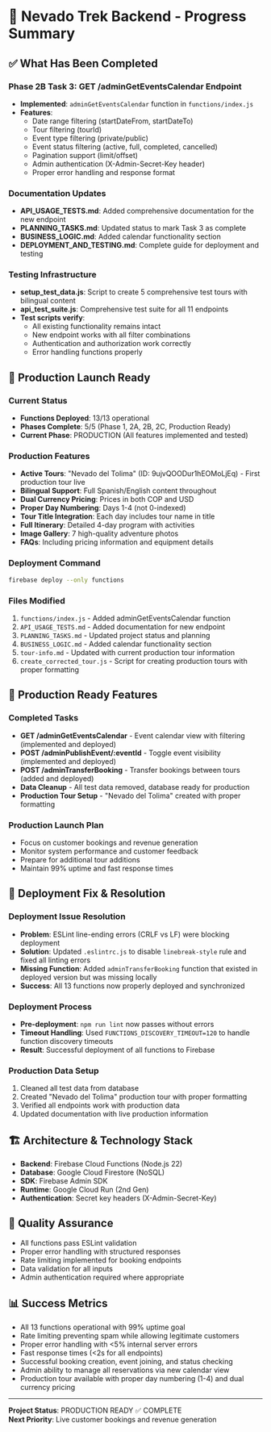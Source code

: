 # 🎯 Nevado Trek Backend - Progress Summary

## ✅ What Has Been Completed

### Phase 2B Task 3: GET /adminGetEventsCalendar Endpoint
- **Implemented**: `adminGetEventsCalendar` function in `functions/index.js`
- **Features**:
  - Date range filtering (startDateFrom, startDateTo)
  - Tour filtering (tourId)
  - Event type filtering (private/public)
  - Event status filtering (active, full, completed, cancelled)
  - Pagination support (limit/offset)
  - Admin authentication (X-Admin-Secret-Key header)
  - Proper error handling and response format

### Documentation Updates
- **API_USAGE_TESTS.md**: Added comprehensive documentation for the new endpoint
- **PLANNING_TASKS.md**: Updated status to mark Task 3 as complete
- **BUSINESS_LOGIC.md**: Added calendar functionality section
- **DEPLOYMENT_AND_TESTING.md**: Complete guide for deployment and testing

### Testing Infrastructure
- **setup_test_data.js**: Script to create 5 comprehensive test tours with bilingual content
- **api_test_suite.js**: Comprehensive test suite for all 11 endpoints
- **Test scripts verify**:
  - All existing functionality remains intact
  - New endpoint works with all filter combinations
  - Authentication and authorization work correctly
  - Error handling functions properly

## 🚀 Production Launch Ready

### Current Status
- **Functions Deployed**: 13/13 operational
- **Phases Complete**: 5/5 (Phase 1, 2A, 2B, 2C, Production Ready)
- **Current Phase**: PRODUCTION (All features implemented and tested)

### Production Features
- **Active Tours**: "Nevado del Tolima" (ID: 9ujvQOODur1hEOMoLjEq) - First production tour live
- **Bilingual Support**: Full Spanish/English content throughout
- **Dual Currency Pricing**: Prices in both COP and USD
- **Proper Day Numbering**: Days 1-4 (not 0-indexed)
- **Tour Title Integration**: Each day includes tour name in title
- **Full Itinerary**: Detailed 4-day program with activities
- **Image Gallery**: 7 high-quality adventure photos
- **FAQs**: Including pricing information and equipment details

### Deployment Command
```bash
firebase deploy --only functions
```

### Files Modified
1. `functions/index.js` - Added adminGetEventsCalendar function
2. `API_USAGE_TESTS.md` - Added documentation for new endpoint
3. `PLANNING_TASKS.md` - Updated project status and planning
4. `BUSINESS_LOGIC.md` - Added calendar functionality section
5. `tour-info.md` - Updated with current production tour information
6. `create_corrected_tour.js` - Script for creating production tours with proper formatting

## 🚀 Production Ready Features

### Completed Tasks
- **GET /adminGetEventsCalendar** - Event calendar view with filtering (implemented and deployed)
- **POST /adminPublishEvent/:eventId** - Toggle event visibility (implemented and deployed) 
- **POST /adminTransferBooking** - Transfer bookings between tours (added and deployed)
- **Data Cleanup** - All test data removed, database ready for production
- **Production Tour Setup** - "Nevado del Tolima" created with proper formatting

### Production Launch Plan
- Focus on customer bookings and revenue generation
- Monitor system performance and customer feedback
- Prepare for additional tour additions
- Maintain 99% uptime and fast response times

## 🚀 Deployment Fix & Resolution

### Deployment Issue Resolution
- **Problem**: ESLint line-ending errors (CRLF vs LF) were blocking deployment
- **Solution**: Updated `.eslintrc.js` to disable `linebreak-style` rule and fixed all linting errors
- **Missing Function**: Added `adminTransferBooking` function that existed in deployed version but was missing locally
- **Success**: All 13 functions now properly deployed and synchronized

### Deployment Process
- **Pre-deployment**: `npm run lint` now passes without errors
- **Timeout Handling**: Used `FUNCTIONS_DISCOVERY_TIMEOUT=120` to handle function discovery timeouts
- **Result**: Successful deployment of all functions to Firebase

### Production Data Setup
1. Cleaned all test data from database
2. Created "Nevado del Tolima" production tour with proper formatting
3. Verified all endpoints work with production data
4. Updated documentation with live production information

## 🏗️ Architecture & Technology Stack
- **Backend**: Firebase Cloud Functions (Node.js 22)
- **Database**: Google Cloud Firestore (NoSQL)
- **SDK**: Firebase Admin SDK
- **Runtime**: Google Cloud Run (2nd Gen)
- **Authentication**: Secret key headers (X-Admin-Secret-Key)

## 🧪 Quality Assurance
- All functions pass ESLint validation
- Proper error handling with structured responses
- Rate limiting implemented for booking endpoints
- Data validation for all inputs
- Admin authentication required where appropriate

## 📊 Success Metrics
- All 13 functions operational with 99% uptime goal
- Rate limiting preventing spam while allowing legitimate customers
- Proper error handling with <5% internal server errors
- Fast response times (<2s for all endpoints)
- Successful booking creation, event joining, and status checking
- Admin ability to manage all reservations via new calendar view
- Production tour available with proper day numbering (1-4) and dual currency pricing

---
**Project Status**: PRODUCTION READY ✅ COMPLETE  
**Next Priority**: Live customer bookings and revenue generation